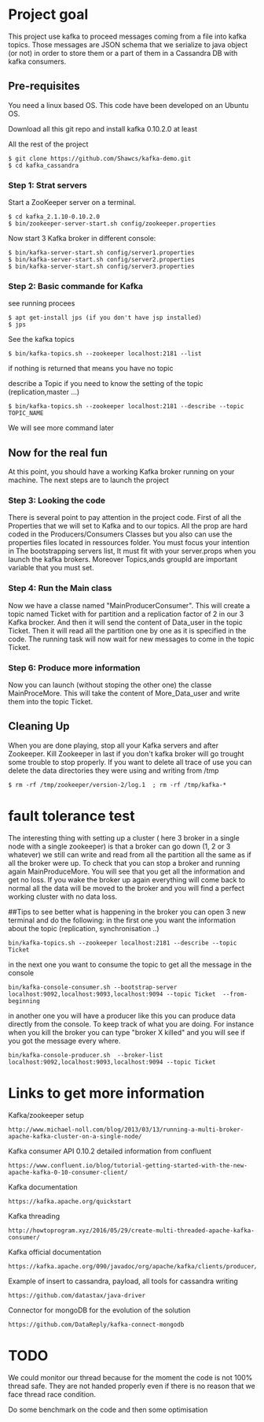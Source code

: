 
# Project goal

This project use kafka to proceed messages coming from a file into kafka topics. Those messages are JSON schema that we serialize to java object (or not)
 in order to store them or a part of them in a Cassandra DB with kafka consumers.


## Pre-requisites

You need a linux based OS. This code have been developed on an Ubuntu OS.

Download all this git repo and install kafka 0.10.2.0 at least

All the rest of the project
```
$ git clone https://github.com/Shawcs/kafka-demo.git
$ cd kafka_cassandra
```

### Step 1: Strat servers

Start a ZooKeeper server on a terminal.

```
$ cd kafka_2.1.10-0.10.2.0
$ bin/zookeeper-server-start.sh config/zookeeper.properties
```

Now start 3 Kafka broker in different console:

```
$ bin/kafka-server-start.sh config/server1.properties
$ bin/kafka-server-start.sh config/server2.properties
$ bin/kafka-server-start.sh config/server3.properties
```


### Step 2: Basic commande for Kafka

see running procees

```
$ apt get-install jps (if you don't have jsp installed)
$ jps
```

See the kafka topics
```
$ bin/kafka-topics.sh --zookeeper localhost:2181 --list
```
if nothing is returned that means you have no topic

describe a Topic if you need to know the setting of the topic (replication,master ...)
```
$ bin/kafka-topics.sh --zookeeper localhost:2181 --describe --topic TOPIC_NAME
```
We will see more command later

## Now for the real fun

At this point, you should have a working Kafka broker running on your
machine. The next steps are to launch the project

### Step 3: Looking the code

There is several point to pay attention in the project code. First of all the Properties that we will set to Kafka and to our topics.
All the prop are hard coded in the Producers/Consumers Classes but you also can use the properties files located in ressources folder.
You must focus your intention in The bootstrapping servers list, It must fit with your server.props when you launch the kafka brokers.
Moreover Topics,ands groupId are important variable that you must set.



### Step 4: Run the Main class

Now we have a classe named "MainProducerConsumer". This will create a topic named Ticket with for partition and a replication factor of 2 in our 3 Kafka brocker. And then it will send the content of Data_user in the topic Ticket. Then it will read all the partition one by one as it is specified in the code. The running task will now wait for new messages to come in the topic Ticket.

### Step 6: Produce more information

Now you can launch (without stoping the other one) the classe MainProceMore. This will take the content of More_Data_user and write them into the topic Ticket.

## Cleaning Up

When you are done playing, stop all your Kafka servers and after Zookeeper. Kill Zookeeper in last if you don't kafka broker will go trought some trouble to stop properly. If you want to delete all trace of use you can delete the
data directories they were using and writing from /tmp

```
$ rm -rf /tmp/zookeeper/version-2/log.1  ; rm -rf /tmp/kafka-*
```
# fault tolerance test

The interesting thing with setting up a cluster ( here 3 broker in a single node with a single zookeeper) is that a broker can go down (1, 2 or 3 whatever) we still can write and read from all the partition all the same as if all the broker were up.
To check that you can stop a broker and running again MainProduceMore. You will see that you get all the information and get no loss. If you wake the broker up again everything will come back to normal all the data will be moved to the broker and you will find a perfect working cluster with no data loss.

##Tips
to see better what is happening in the broker you can open 3 new terminal and do the following:
in the first one you want the information about the topic (replication, synchronisation ..)
```
bin/kafka-topics.sh --zookeeper localhost:2181 --describe --topic Ticket
```

in the next one you want to consume the topic to get all the message in the console
```
bin/kafka-console-consumer.sh --bootstrap-server localhost:9092,localhost:9093,localhost:9094 --topic Ticket  --from-beginning
```
in another one you will have a producer like this you can produce data directly from the console. To keep track of what you are doing. For instance when you kill the broker you can type "broker X killed"
and you will see if you got the message every where.
```
bin/kafka-console-producer.sh  --broker-list localhost:9092,localhost:9093,localhost:9094 --topic Ticket
```

# Links to get more information

Kafka/zookeeper setup
```
http://www.michael-noll.com/blog/2013/03/13/running-a-multi-broker-apache-kafka-cluster-on-a-single-node/
```
Kafka consumer API 0.10.2 detailed information from confluent
```
https://www.confluent.io/blog/tutorial-getting-started-with-the-new-apache-kafka-0-10-consumer-client/
```
Kafka documentation
```
https://kafka.apache.org/quickstart
```
Kafka threading
```
http://howtoprogram.xyz/2016/05/29/create-multi-threaded-apache-kafka-consumer/
```

Kafka official documentation
```
https://kafka.apache.org/090/javadoc/org/apache/kafka/clients/producer/KafkaProducer.html
```
Example of insert to cassandra, payload, all tools for cassandra writing
```
https://github.com/datastax/java-driver
```
Connector for mongoDB for the evolution of the solution
```
https://github.com/DataReply/kafka-connect-mongodb
```

# TODO

We could monitor our thread because for the moment the code is not 100% thread safe. They are not handed properly even if there is no reason that we face thread race condition.

Do some benchmark on the code and then some optimisation


